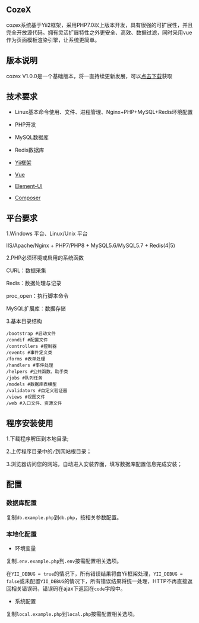 ## CozeX

cozex系统基于Yii2框架，采用PHP7.0以上版本开发，具有很强的可扩展性，并且完全开放源代码。拥有灵活扩展特性之外更安全、高效、数据过滤，同时采用vue作为页面模板渲染引擎，让系统更简单。

## 版本说明

cozex V1.0.0是一个基础版本，将一直持续更新发展，可以[点击下载](https://www.baidu.com)获取

## 技术要求

- Linux基本命令使用、文件、进程管理、Nginx+PHP+MySQL+Redis环境配置

- PHP开发

- MySQL数据库

- Redis数据库

- <a href="https://www.yiiframework.com/doc/guide/2.0/zh-cn" target="_blank">Yii框架</a>

- <a href="https://cn.vuejs.org/index.html" target="_blank">Vue</a>

- <a href="https://element.eleme.cn/#/zh-CN" target="_blank">Element-UI</a>

- <a href="https://getcomposer.org/doc/00-intro.md" target="_blank">Composer</a>

## 平台要求

1.Windows 平台、Linux/Unix 平台

IIS/Apache/Nginx + PHP7/PHP8 + MySQL5.6/MySQL5.7 + Redis(4|5)

2.PHP必须环境或启用的系统函数

CURL：数据采集

Redis：数据处理与记录

proc_open：执行脚本命令

MySQL扩展库：数据存储

3.基本目录结构

```
/bootstrap #启动文件
/condif #配置文件
/controllers #控制器
/events #事件定义类
/forms #表单处理
/handlers #事件处理
/helpers #公共函数、助手类
/jobs #队列任务
/models #数据库表模型
/validators #自定义验证器
/views #视图文件
/web #入口文件、资源文件
```

## 程序安装使用

1.下载程序解压到本地目录;

2.上传程序目录中的`/`到网站根目录；

3.浏览器访问您的网站，自动进入安装界面，填写数据库配置信息完成安装；

## 配置

### 数据库配置

复制`db.example.php`到`db.php`，按相关参数配置。

### 本地化配置

- 环境变量

复制`.env.example.php`到`.env`按需配置相关选项。

在`YII_DEBUG = true`的情况下，所有错误结果将由Yii框架处理，`YII_DEBUG = false`或未配置`YII_DEBUG`的情况下，所有错误结果将统一处理，HTTP不再直接返回相关错误码，错误码在ajax下返回在`code`字段中。

- 系统配置

复制`local.example.php`到`local.php`按需配置相关选项。
